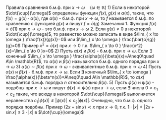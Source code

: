 Правила сравнения б.м.ф. при $x\to \omega \quad(\omega\in \mathbb{R})$
	1) Если в некоторой $\dot{\cup}(\omega)$ определены функции $f(x),g(x)$ и $\alpha(x)$, такие, что $f(x)=g(x)\cdot\alpha(x)$, где $\alpha(x)$ - б.м.ф. при $x\to \omega$, то $f$ называется б.м.ф. по сравнению с функцией $g(x)$ и пишут $f=\bar{o}(g)$
		Замечания
			1. Функция $f(x)=\bar{o}(1)$ при $x\to \omega$ - это б.м.ф. при $x\to \omega$
			2. Если $g(x)\neq0$ в некоторой $\dot{\cup}(\omega)$, то равенство можно записать в виде $\lim_{ x \to \omega } \frac{f(x)}{g(x)}=0$ или $\lim_{ x \to \omega } \frac{\bar{o}(g)}{g}=0$ 
		Пример
			$x^2= \bar{o}(x)$ при $x\to 0$ т.к. $\lim_{ x \to 0 } \frac{x^2}{x}=\lim_{ x \to 0 }x=0$
	2) Пусть $\alpha(x)$ и $\beta(x)$ - б.м.ф. при $x\to \omega$. Если $\exists$ конечный $\lim_{ x \to \omega } \frac{\alpha(x)}{\beta}(x)=A\neq0\quad A\in \mathbb{R}$, то $\alpha(x)$ и $\beta(x)$ называются б.м.ф. одного порядка при $x\to \omega$
	3) $\alpha(x)\sim\beta(x)$ при $x\to \omega$ - эквивалентные б.м.ф. при $x\to \omega$
	4) Пусть $\alpha(x)$ и $\beta(x)$ - б.м.ф. при $x\to \omega$. Если $\exists$ конечный $\lim_{ x \to \omega } \frac{\alpha(x)}{\beta^n(x)}=A\neq0\quad A\in \mathbb{R}$, то $\alpha(x)$ называется б.м.ф. порядка $n$ относительно $\beta(x)$.
	5) Пусть $\phi(x)$ и $\psi(x)$ - подобны при $x\to \omega$ и пишут $\phi(x)\prec\psi(x)$ при $x\to \omega$, если $\exists$ числа $0<c_{1}<c_{2}$ такие, что всюду в некоторой $\dot{\cup}(\omega)$ выполняется неравенства $c_{1}|\phi(x)|\leq |\psi(x)|\leq c_{2}|\phi(x)|$. Очевидно, что б.м.ф. одного порядка подобны.
		Пример
			$(2x+\sin x)\prec x$ при $x\to0$, т.к. $1\cdot |x|<|2x+\sin x|\leq 3\cdot|x|$ в $\dot{\cup}(\omega)$